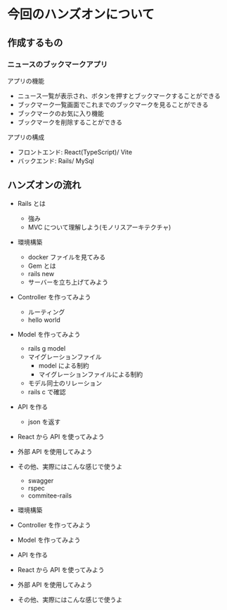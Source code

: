 # 今回のハンズオンについて

## 作成するもの

### ニュースのブックマークアプリ

アプリの機能

- ニュース一覧が表示され、ボタンを押すとブックマークすることができる
- ブックマーク一覧画面でこれまでのブックマークを見ることができる
- ブックマークのお気に入り機能
- ブックマークを削除することができる

アプリの構成

- フロントエンド: React(TypeScript)/ Vite
- バックエンド: Rails/ MySql

## ハンズオンの流れ

- Rails とは
  - 強み
  - MVC について理解しよう(モノリスアーキテクチャ)
- 環境構築
  - docker ファイルを見てみる
  - Gem とは
  - rails new
  - サーバーを立ち上げてみよう
- Controller を作ってみよう
  - ルーティング
  - hello world
- Model を作ってみよう
  - rails g model
  - マイグレーションファイル
    - model による制約
    - マイグレーションファイルによる制約
  - モデル同士のリレーション
  - rails c で確認
- API を作る
  - json を返す
- React から API を使ってみよう
- 外部 API を使用してみよう
- その他、実際にはこんな感じで使うよ

  - swagger
  - rspec
  - commitee-rails

- 環境構築
- Controller を作ってみよう
- Model を作ってみよう
- API を作る
- React から API を使ってみよう
- 外部 API を使用してみよう
- その他、実際にはこんな感じで使うよ
